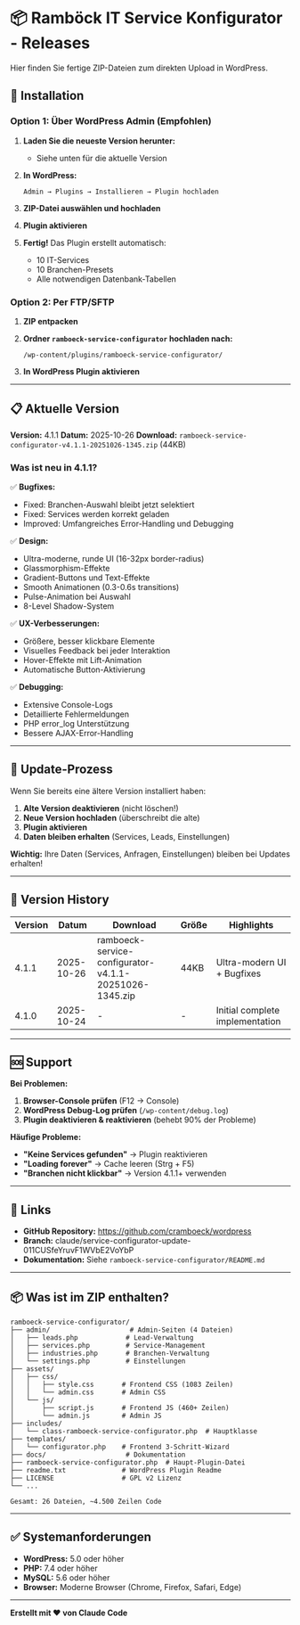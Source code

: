 # 📦 Ramböck IT Service Konfigurator - Releases

Hier finden Sie fertige ZIP-Dateien zum direkten Upload in WordPress.

## 🚀 Installation

### Option 1: Über WordPress Admin (Empfohlen)

1. **Laden Sie die neueste Version herunter:**
   - Siehe unten für die aktuelle Version

2. **In WordPress:**
   ```
   Admin → Plugins → Installieren → Plugin hochladen
   ```

3. **ZIP-Datei auswählen und hochladen**

4. **Plugin aktivieren**

5. **Fertig!** Das Plugin erstellt automatisch:
   - 10 IT-Services
   - 10 Branchen-Presets
   - Alle notwendigen Datenbank-Tabellen

### Option 2: Per FTP/SFTP

1. **ZIP entpacken**

2. **Ordner `ramboeck-service-configurator` hochladen nach:**
   ```
   /wp-content/plugins/ramboeck-service-configurator/
   ```

3. **In WordPress Plugin aktivieren**

---

## 📋 Aktuelle Version

**Version:** 4.1.1
**Datum:** 2025-10-26
**Download:** `ramboeck-service-configurator-v4.1.1-20251026-1345.zip` (44KB)

### Was ist neu in 4.1.1?

✅ **Bugfixes:**
- Fixed: Branchen-Auswahl bleibt jetzt selektiert
- Fixed: Services werden korrekt geladen
- Improved: Umfangreiches Error-Handling und Debugging

✅ **Design:**
- Ultra-moderne, runde UI (16-32px border-radius)
- Glassmorphism-Effekte
- Gradient-Buttons und Text-Effekte
- Smooth Animationen (0.3-0.6s transitions)
- Pulse-Animation bei Auswahl
- 8-Level Shadow-System

✅ **UX-Verbesserungen:**
- Größere, besser klickbare Elemente
- Visuelles Feedback bei jeder Interaktion
- Hover-Effekte mit Lift-Animation
- Automatische Button-Aktivierung

✅ **Debugging:**
- Extensive Console-Logs
- Detaillierte Fehlermeldungen
- PHP error_log Unterstützung
- Bessere AJAX-Error-Handling

---

## 🔄 Update-Prozess

Wenn Sie bereits eine ältere Version installiert haben:

1. **Alte Version deaktivieren** (nicht löschen!)
2. **Neue Version hochladen** (überschreibt die alte)
3. **Plugin aktivieren**
4. **Daten bleiben erhalten** (Services, Leads, Einstellungen)

**Wichtig:** Ihre Daten (Services, Anfragen, Einstellungen) bleiben bei Updates erhalten!

---

## 📝 Version History

| Version | Datum | Download | Größe | Highlights |
|---------|-------|----------|-------|------------|
| 4.1.1 | 2025-10-26 | ramboeck-service-configurator-v4.1.1-20251026-1345.zip | 44KB | Ultra-modern UI + Bugfixes |
| 4.1.0 | 2025-10-24 | - | - | Initial complete implementation |

---

## 🆘 Support

**Bei Problemen:**

1. **Browser-Console prüfen** (F12 → Console)
2. **WordPress Debug-Log prüfen** (`/wp-content/debug.log`)
3. **Plugin deaktivieren & reaktivieren** (behebt 90% der Probleme)

**Häufige Probleme:**

- **"Keine Services gefunden"** → Plugin reaktivieren
- **"Loading forever"** → Cache leeren (Strg + F5)
- **"Branchen nicht klickbar"** → Version 4.1.1+ verwenden

---

## 🔗 Links

- **GitHub Repository:** https://github.com/cramboeck/wordpress
- **Branch:** claude/service-configurator-update-011CUSfeYruvF1WVbE2VoYbP
- **Dokumentation:** Siehe `ramboeck-service-configurator/README.md`

---

## 📦 Was ist im ZIP enthalten?

```
ramboeck-service-configurator/
├── admin/                    # Admin-Seiten (4 Dateien)
│   ├── leads.php            # Lead-Verwaltung
│   ├── services.php         # Service-Management
│   ├── industries.php       # Branchen-Verwaltung
│   └── settings.php         # Einstellungen
├── assets/
│   ├── css/
│   │   ├── style.css       # Frontend CSS (1083 Zeilen)
│   │   └── admin.css       # Admin CSS
│   └── js/
│       ├── script.js       # Frontend JS (460+ Zeilen)
│       └── admin.js        # Admin JS
├── includes/
│   └── class-ramboeck-service-configurator.php  # Hauptklasse
├── templates/
│   └── configurator.php    # Frontend 3-Schritt-Wizard
├── docs/                    # Dokumentation
├── ramboeck-service-configurator.php  # Haupt-Plugin-Datei
├── readme.txt              # WordPress Plugin Readme
├── LICENSE                 # GPL v2 Lizenz
└── ...

Gesamt: 26 Dateien, ~4.500 Zeilen Code
```

---

## ✅ Systemanforderungen

- **WordPress:** 5.0 oder höher
- **PHP:** 7.4 oder höher
- **MySQL:** 5.6 oder höher
- **Browser:** Moderne Browser (Chrome, Firefox, Safari, Edge)

---

**Erstellt mit ❤️ von Claude Code**
